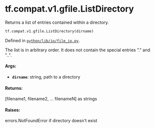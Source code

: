 <div itemscope itemtype="http://developers.google.com/ReferenceObject">
<meta itemprop="name" content="tf.compat.v1.gfile.ListDirectory" />
<meta itemprop="path" content="Stable" />
</div>

# tf.compat.v1.gfile.ListDirectory

Returns a list of entries contained within a directory.

``` python
tf.compat.v1.gfile.ListDirectory(dirname)
```



Defined in [`python/lib/io/file_io.py`](/code/stable/tensorflow/python/lib/io/file_io.py).

<!-- Placeholder for "Used in" -->

The list is in arbitrary order. It does not contain the special entries "."
and "..".

#### Args:


* <b>`dirname`</b>: string, path to a directory


#### Returns:

[filename1, filename2, ... filenameN] as strings



#### Raises:

errors.NotFoundError if directory doesn't exist
